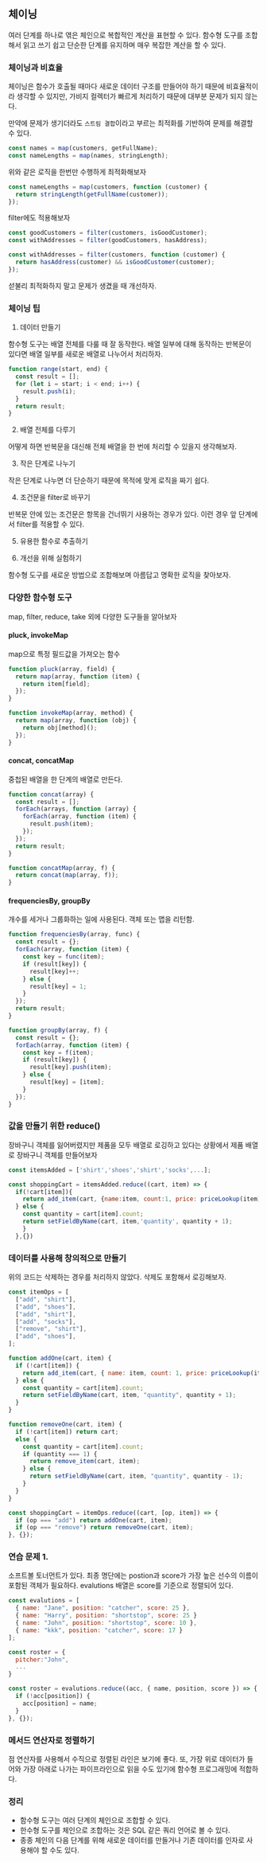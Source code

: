 ## 체이닝

여러 단계를 하나로 엮은 체인으로 복합적인 계산을 표현할 수 있다. 함수형 도구를 조합해서 읽고 쓰기 쉽고 단순한 단계를 유지하며 매우 복잡한 계산을 할 수 있다.

### 체이닝과 비효율

체이닝은 함수가 호출될 때마다 새로운 데이터 구조를 만들어야 하기 때문에 비효율적이라 생각할 수 있지만, 가비지 컬렉터가 빠르게 처리하기 때문에 대부분 문제가 되지 않는다.

만약에 문제가 생기더라도 `스트림 결합`이라고 부르는 최적화를 기반하여 문제를 해결할 수 있다.

```javascript
const names = map(customers, getFullName);
const nameLengths = map(names, stringLength);
```

위와 같은 로직을 한번만 수행하게 최적화해보자

```javascript
const nameLengths = map(customers, function (customer) {
  return stringLength(getFullName(customer));
});
```

filter에도 적용해보자

```javascript
const goodCustomers = filter(customers, isGoodCustomer);
const withAddresses = filter(goodCustomers, hasAddress);
```

```javascript
const withAddresses = filter(customers, function (customer) {
  return hasAddress(customer) && isGoodCustomer(customer);
});
```

섣불리 최적화하지 말고 문제가 생겼을 때 개선하자.

### 체이닝 팁

1. 데이터 만들기

함수형 도구는 배열 전체를 다룰 때 잘 동작한다. 배열 일부에 대해 동작하는 반복문이 있다면 배열 일부를 새로운 배열로 나누어서 처리하자.

```javascript
function range(start, end) {
  const result = [];
  for (let i = start; i < end; i++) {
    result.push(i);
  }
  return result;
}
```

2. 배열 전체를 다루기

어떻게 하면 반복문을 대신해 전체 배열을 한 번에 처리할 수 있을지 생각해보자.

3. 작은 단계로 나누기

작은 단계로 나누면 더 단순하기 때문에 목적에 맞게 로직을 짜기 쉽다.

4. 조건문을 filter로 바꾸기

반복문 안에 있는 조건문은 항목을 건너뛰기 사용하는 경우가 있다. 이런 경우 앞 단계에서 filter를 적용할 수 있다.

5. 유용한 함수로 추출하기

6. 개선을 위해 실험하기

함수형 도구를 새로운 방법으로 조합해보며 아름답고 명확한 로직을 찾아보자.

### 다양한 함수형 도구

map, filter, reduce, take 외에 다양한 도구들을 알아보자

#### pluck, invokeMap

map으로 특정 필드값을 가져오는 함수

```javascript
function pluck(array, field) {
  return map(array, function (item) {
    return item[field];
  });
}

function invokeMap(array, method) {
  return map(array, function (obj) {
    return obj[method]();
  });
}
```

#### concat, concatMap

중첩된 배열을 한 단계의 배열로 만든다.

```javascript
function concat(array) {
  const result = [];
  forEach(arrays, function (array) {
    forEach(array, function (item) {
      result.push(item);
    });
  });
  return result;
}

function concatMap(array, f) {
  return concat(map(array, f));
}
```

#### frequenciesBy, groupBy

개수를 세거나 그룹화하는 일에 사용된다. 객체 또는 맵을 리턴함.

```javascript
function frequenciesBy(array, func) {
  const result = {};
  forEach(array, function (item) {
    const key = func(item);
    if (result[key]) {
      result[key]++;
    } else {
      result[key] = 1;
    }
  });
  return result;
}

function groupBy(array, f) {
  const result = {};
  forEach(array, function (item) {
    const key = f(item);
    if (result[key]) {
      result[key].push(item);
    } else {
      result[key] = [item];
    }
  });
}
```

### 값을 만들기 위한 reduce()

장바구니 객체를 잃어버렸지만 제품을 모두 배열로 로깅하고 있다는 상황에서 제품 배열로 장바구니 객체를 만들어보자

```javascript
const itemsAdded = ['shirt','shoes','shirt','socks',...];

const shoppingCart = itemsAdded.reduce((cart, item) => {
  if(!cart[item]){
    return add_item(cart, {name:item, count:1, price: priceLookup(item)});
  } else {
    const quantity = cart[item].count;
    return setFieldByName(cart, item,'quantity', quantity + 1);
    }
  },{})
```

### 데이터를 사용해 창의적으로 만들기

위의 코드는 삭제하는 경우를 처리하지 않았다. 삭제도 포함해서 로깅해보자.

```javascript
const itemOps = [
  ["add", "shirt"],
  ["add", "shoes"],
  ["add", "shirt"],
  ["add", "socks"],
  ["remove", "shirt"],
  ["add", "shoes"],
];

function addOne(cart, item) {
  if (!cart[item]) {
    return add_item(cart, { name: item, count: 1, price: priceLookup(item) });
  } else {
    const quantity = cart[item].count;
    return setFieldByName(cart, item, "quantity", quantity + 1);
  }
}

function removeOne(cart, item) {
  if (!cart[item]) return cart;
  else {
    const quantity = cart[item].count;
    if (quantity === 1) {
      return remove_item(cart, item);
    } else {
      return setFieldByName(cart, item, "quantity", quantity - 1);
    }
  }
}

const shoppingCart = itemOps.reduce((cart, [op, item]) => {
  if (op === "add") return addOne(cart, item);
  if (op === "remove") return removeOne(cart, item);
}, {});
```

### 연습 문제 1.

소프트볼 토너먼트가 있다. 최종 명단에는 postion과 score가 가장 높은 선수의 이름이 포함된 객체가 필요하다.
evalutions 배열은 score를 기준으로 정렬되어 있다.

```javascript
const evalutions = [
  { name: "Jane", position: "catcher", score: 25 },
  { name: "Harry", position: "shortstop", score: 25 }
  { name: "John", position: "shortstop", score: 10 },
  { name: "kkk", position: "catcher", score: 17 }
];

const roster = {
  pitcher:"John",
  ...
}
```

```javascript
const roster = evalutions.reduce((acc, { name, position, score }) => {
  if (!acc[position]) {
    acc[position] = name;
  }
}, {});
```

### 메서드 연산자로 정렬하기

점 연산자를 사용해서 수직으로 정렬된 라인은 보기에 좋다. 또, 가장 위로 데이터가 들어와 가장 아래로 나가는 파이프라인으로 읽을 수도 있기에 함수형 프로그래밍에 적합하다.

### 정리

- 함수형 도구는 여러 단계의 체인으로 조합할 수 있다.
- 한수형 도구를 체인으로 조합하는 것은 SQL 같은 쿼리 언어로 볼 수 있다.
- 종종 체인의 다음 단계를 위해 새로운 데이터를 만들거나 기존 데이터를 인자로 사용해야 할 수도 있다.
